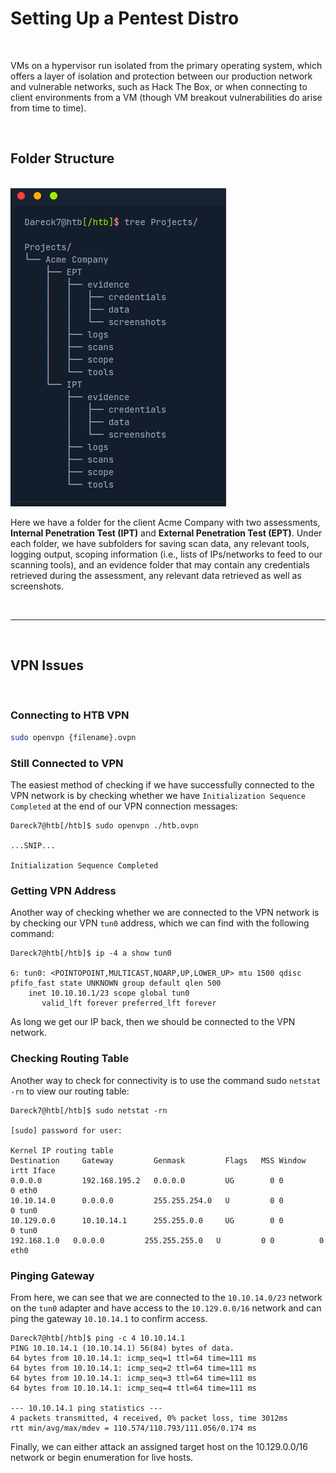 # Setting Up a Pentest Distro

<br>

VMs on a hypervisor run isolated from the primary operating system, which offers a layer of isolation and protection between our production network and vulnerable networks, such as Hack The Box, or when connecting to client environments from a VM (though VM breakout vulnerabilities do arise from time to time).

<br>

## Folder Structure

<br>

<img src="img/Screenshot from 2022-11-08 14-12-47.png ">

<br>

Here we have a folder for the client Acme Company with two assessments, **Internal Penetration Test (IPT)** and **External Penetration Test (EPT)**. Under each folder, we have subfolders for saving scan data, any relevant tools, logging output, scoping information (i.e., lists of IPs/networks to feed to our scanning tools), and an evidence folder that may contain any credentials retrieved during the assessment, any relevant data retrieved as well as screenshots.

<br>

___

<br>

## VPN Issues

<br>

### Connecting to HTB VPN

```bash
sudo openvpn {filename}.ovpn
```

### Still Connected to VPN

The easiest method of checking if we have successfully connected to the VPN network is by checking whether we have `Initialization Sequence Completed` at the end of our VPN connection messages:
```
Dareck7@htb[/htb]$ sudo openvpn ./htb.ovpn

...SNIP...

Initialization Sequence Completed
```

### Getting VPN Address

Another way of checking whether we are connected to the VPN network is by checking our VPN `tun0` address, which we can find with the following command:
<br>
```
Dareck7@htb[/htb]$ ip -4 a show tun0

6: tun0: <POINTOPOINT,MULTICAST,NOARP,UP,LOWER_UP> mtu 1500 qdisc pfifo_fast state UNKNOWN group default qlen 500
    inet 10.10.10.1/23 scope global tun0
       valid_lft forever preferred_lft forever
 ```
 As long we get our IP back, then we should be connected to the VPN network.
 
 ### Checking Routing Table

Another way to check for connectivity is to use the command sudo `netstat -rn` to view our routing table:
```
Dareck7@htb[/htb]$ sudo netstat -rn

[sudo] password for user: 

Kernel IP routing table
Destination     Gateway         Genmask         Flags   MSS Window  irtt Iface
0.0.0.0         192.168.195.2   0.0.0.0         UG        0 0          0 eth0
10.10.14.0      0.0.0.0         255.255.254.0   U         0 0          0 tun0
10.129.0.0      10.10.14.1      255.255.0.0     UG        0 0          0 tun0
192.168.1.0   0.0.0.0         255.255.255.0   U         0 0          0 eth0
```

### Pinging Gateway

From here, we can see that we are connected to the `10.10.14.0/23` network on the `tun0` adapter and have access to the `10.129.0.0/16` network and can ping the gateway `10.10.14.1` to confirm access.
```
Dareck7@htb[/htb]$ ping -c 4 10.10.14.1
PING 10.10.14.1 (10.10.14.1) 56(84) bytes of data.
64 bytes from 10.10.14.1: icmp_seq=1 ttl=64 time=111 ms
64 bytes from 10.10.14.1: icmp_seq=2 ttl=64 time=111 ms
64 bytes from 10.10.14.1: icmp_seq=3 ttl=64 time=111 ms
64 bytes from 10.10.14.1: icmp_seq=4 ttl=64 time=111 ms

--- 10.10.14.1 ping statistics ---
4 packets transmitted, 4 received, 0% packet loss, time 3012ms
rtt min/avg/max/mdev = 110.574/110.793/111.056/0.174 ms
```
Finally, we can either attack an assigned target host on the 10.129.0.0/16 network or begin enumeration for live hosts.
